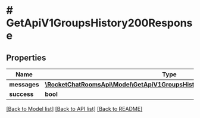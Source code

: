 # # GetApiV1GroupsHistory200Response

## Properties

Name | Type | Description | Notes
------------ | ------------- | ------------- | -------------
**messages** | [**\RocketChatRoomsApi\Model\GetApiV1GroupsHistory200ResponseMessagesInner[]**](GetApiV1GroupsHistory200ResponseMessagesInner.md) |  | [optional]
**success** | **bool** |  | [optional]

[[Back to Model list]](../../README.md#models) [[Back to API list]](../../README.md#endpoints) [[Back to README]](../../README.md)
